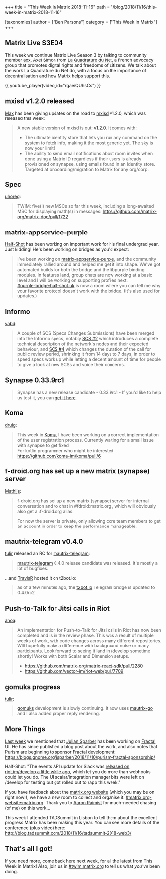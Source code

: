 +++
title = "This Week in Matrix 2018-11-16"
path = "/blog/2018/11/16/this-week-in-matrix-2018-11-16"

[taxonomies]
author = ["Ben Parsons"]
category = ["This Week in Matrix"]
+++

## Matrix Live S3E04

This week we continue Matrix Live Season 3 by talking to community member <a href="https://matrix.to/#/@axx:jaccu.se">axx</a>, Axel Simon from <a href="https://www.laquadrature.net/">La Quadrature du Net</a>, a French advocacy group that promotes digital rights and freedoms of citizens. We talk about the work La Quadrature du Net do, with a focus on the importance of decentralisation and how Matrix helps support this.

{{ youtube_player(video_id="rgaeiQUhsCs") }}

## mxisd v1.2.0 released

<a href="https://matrix.to/#/@max:kamax.io">Max</a> has been giving updates on the road to <a href="https://github.com/kamax-matrix/mxisd/">mxisd</a> v1.2.0, which was released this week:

> A new stable version of mxisd is out: <a href="https://github.com/kamax-matrix/mxisd/releases/tag/v1.2.0">v1.2.0</a>. It comes with:
> <ul>
>  	<li>The ultimate identity store that lets you run any command on the system to fetch info, making it the most generic yet. The sky is now your limit!</li>
>  	<li>The ability to send email notifications about room invites when done using a Matrix ID regardless if their users is already provisioned on synapse, using emails found in an Identity store. Targeted at onboarding/migration to Matrix for any org/corp.</li>
> </ul>

## Spec

<a href="https://matrix.to/#/@uhoreg:matrix.org">uhoreg</a>:

> TWIM: five(!) new MSCs so far this week, including a long-awaited MSC for displaying math(s) in messages: <a href="https://github.com/matrix-org/matrix-doc/pull/1722">https://github.com/matrix-org/matrix-doc/pull/1722</a>

## matrix-appservice-purple

<a href="https://matrix.to/#/@Half-Shot:half-shot.uk">Half-Shot</a> has been working on important work for his final undergrad year. Just kidding! He's been working on bridges as you'd expect:

> I've been working on <a href="https://github.com/matrix-org/matrix-appservice-purple">matrix-appservice-purple</a>, and the community immediately rallied around and helped me get it into shape. We've got automated builds for both the bridge and the libpurple binding modules. In features land, group chats are now working at a basic level and I will be working on supporting profiles next.<br /><a href="https://matrix.to/#/#purple-bridge:half-shot.uk">#purple-bridge:half-shot.uk</a> is now a room where you can tell me why your favorite protocol doesn't work with the bridge. (It's also used for updates.)

## Informo

<a href="https://matrix.to/#/@vabd:weu.informo.network">vabd</a>:

> A couple of SCS (Specs Changes Submissions) have been merged into the Informo specs, notably <a href="https://github.com/Informo/specs/pull/2">SCS #2</a> which introduces a complete technical description of the network's nodes and their expected behaviour, and <a href="https://github.com/Informo/specs/pull/4">SCS #4</a> which changes the duration of the call for public review period, shrinking it from 14 days to 7 days, in order to speed specs work up while letting a decent amount of time for people to give a look at new SCSs and voice their concerns.

## Synapse 0.33.9rc1

> Synapse has a new release candidate - 0.33.9rc1 - If you'd like to help us test it, you can <a href="https://github.com/matrix-org/synapse/releases/tag/v0.33.9rc1">get it here</a>.

## Koma

<a href="https://matrix.to/#/@druig:matrix.org">druig</a>:

> This week in <a href="https://github.com/koma-im/koma/">Koma</a>, I have been working on a correct implementation of the user registration process. Currently waiting for a small issue with synapse to get fixed<br />For kotlin programmer who might be interested <a href="https://github.com/koma-im/koma/pull/6">https://github.com/koma-im/koma/pull/6</a>

## f-droid.org has set up a new matrix (synapse) server

<a href="https://matrix.to/#/@mathijs:matrix.vgorcum.com">Mathijs</a>:

> f-droid.org has set up a new matrix (synapse) server for internal conversation and to chat in #fdroid:matrix.org , which will obviously also get a :f-droid.org alias.
>
> For now the server is private, only allowing core team members to get an account in order to keep the performance manageable.

## mautrix-telegram v0.4.0

<a href="https://matrix.to/#/@tulir:maunium.net">tulir</a> released an RC for <a href="https://github.com/tulir/mautrix-telegram">mautrix-telegram</a>:

> <a href="https://github.com/tulir/mautrix-telegram">mautrix-telegram</a> 0.4.0 release candidate was released. It's mostly a lot of bugfixes.

…and <a href="https://github.com/turt2live">TravisR</a> hosted it on t2bot.io:

> as of a few minutes ago, the <a href="https://t2bot.io/">t2bot.io</a> Telegram bridge is updated to 0.4.0rc2

## Push-to-Talk for Jitsi calls in Riot

<a href="https://matrix.to/#/@andrewm:amorgan.xyz">anoa</a>:

> An implementation for Push-to-Talk for Jitsi calls in Riot has now been completed and is in the review phase. This was a result of multiple weeks of work, with code changes across many different repositories. Will hopefully make a difference with background noise or many participants. Look forward to seeing it land in /develop sometime shortly! Works with both Scalar and Dimension setups.
> <ul>
>  	<li><a href="https://github.com/matrix-org/matrix-react-sdk/pull/2280">https://github.com/matrix-org/matrix-react-sdk/pull/2280</a></li>
>  	<li><a href="https://github.com/vector-im/riot-web/pull/7709">https://github.com/vector-im/riot-web/pull/7709</a></li>
> </ul>

## gomuks progress

<a href="again!">tulir</a>:

> <a href="https://github.com/tulir/gomuks">gomuks</a> development is slowly continuing. It now uses <a href="https://github.com/tulir/mautrix-go">mautrix-go</a> and I also added proper reply rendering.

## More Things

<a href="/blog/2018/11/09/this-week-in-matrix-2018-11-09/">Last week</a> we mentioned that <a href="https://matrix.to/#/@iamjsparber:matrix.org">Julian Sparber</a> has been working on <a href="https://wiki.gnome.org/Apps/Fractal">Fractal</a> UI. He has since published a blog post about the work, and also notes that Purism are beginning to sponsor Fractal development: <a href="https://blogs.gnome.org/jsparber/2018/11/10/purism-fractal-sponsorship/">https://blogs.gnome.org/jsparber/2018/11/10/purism-fractal-sponsorship/</a>

Half-Shot: "The events API update for Slack was <a href="/blog/2018/10/19/this-week-in-matrix-2018-10-19/">released on riot.im/develop a little while ago</a>, which let you do more than webhooks could let you do. The UI scalar/integration manager bits were left on /develop for testing but got rolled out to /app this week."

If you have feedback about the <a href="https://matrix.org">matrix.org website</a> (which you may be on right now!), we have a new room to collect and organise it: <a href="https://matrix.to/#/#matrix.org-website:matrix.org">#matrix.org-website:matrix.org</a>. Thank you to <a href="https://matrix.to/#/@aaron:raim.ist">Aaron Raimist</a> for much-needed chasing (of me) on this work…

This week I attended TADSummit in Lisbon to tell them about the excellent progress Matrix has been making this year. You can see more details of the conference (plus video) here: <a href="http://blog.tadsummit.com/2018/11/16/tadsummit-2018-web3/">http://blog.tadsummit.com/2018/11/16/tadsummit-2018-web3/</a>

## That's all I got!

If you need more, come back here next week, for all the latest from This Week in Matrix! Also, join us in <a href="https://matrix.to/#/#TWIM:matrix.org">#twim:matrix.org</a> to tell us what <em>you've</em> been doing.
